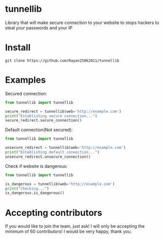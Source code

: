 # tunnellib
Library that will make secure connection to your website to stops hackers to steal your passwords and your IP 


# Install
```
git clone https://github.com/Rayan25062011/tunnellib
```
# Examples
Secured connection:
```python
from tunnellib import tunnellib

secure_redirect = tunnellib(web='http://example.com')
print("Establishing secure connection...")
secure_redirect.secure_connection()
```

Default connection(Not secured):
```python
from tunnellib import tunnellib

unsecure_redirect = tunnellib(web='http://example.com')
print("Establishing default connection...")
unsecure_redirect.unsecure_connection()
```
Check if website is dangerous:
```python
from tunnellib import tunnellib

is_dangerous = tunnellib(web='http://example.com')
print("Checking...")
is_dangerous.is_dangerous()
```
# Accepting contributors
If you would like to join the team, just ask! I will only be accepting the minimum of 60 contributors! I would be very happy, thank you.
